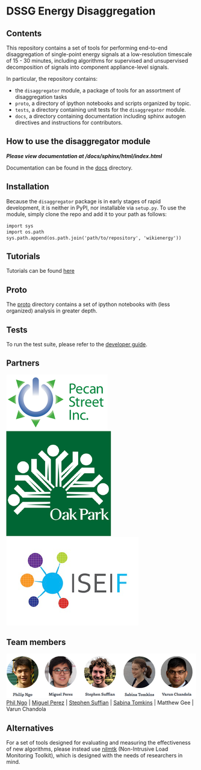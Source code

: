 DSSG Energy Disaggregation
==========================

Contents
-------------
This repository contains a set of tools for performing end-to-end
disaggregation of single-point energy signals at a low-resolution timescale of
15 - 30 minutes, including algorithms for supervised and unsupervised
decomposition of signals into component appliance-level signals.

In particular, the repository contains:

- the `disaggregator` module, a package of tools for an assortment of
  disaggregation tasks
- `proto`, a directory of ipython notebooks and scripts organized by topic.
- `tests`, a directory containing unit tests for the `disaggregator` module.
- `docs`, a directory containing documentation including sphinx autogen
  directives and instructions for contributors.

How to use the disaggregator module
-----------------------------------

***Please view documentation at /docs/sphinx/html/index.html***

Documentation can be found in the
[docs](https://github.com/dssg/wikienergy/tree/master/docs) directory.

Installation
------------

Because the `disaggregator` package is in early stages of rapid development,
it is neither in PyPI, nor installable via `setup.py`. To use the module,
simply clone the repo and add it to your path as follows:

    import sys
    import os.path
    sys.path.append(os.path.join('path/to/repository', 'wikienergy'))

Tutorials
---------

Tutorials can be found [here](https://github.com/dssg/wikienergy/tree/master/docs/tutorials)

Proto
-----

The [proto](https://github.com/dssg/wikienergy/tree/master/proto)
directory contains a set of ipython notebooks with (less organized) analysis
in greater depth.

Tests
-----

To run the test suite, please refer to the
[developer guide]("https://github.com/dssg/wikienergy/tree/master/docs/dev").

Partners
-------
<a href="http://www.pecanstreet.org/" rel="pecan street">![alt img](media/pecanstreet.png)</a>
<a href="http://www.oak-park.us/" rel="oak park">![alt img](media/oakpark.png)</a>
<a href="http://www.iseif.org/" rel="ISEIF">![alt img](media/ISEIF.png) </a>

Team members
------------
![alt img](media/energy-team.png)
[Phil Ngo](http://www.philngo.me/) | [Miguel Perez](https://www.linkedin.com/profile/view?id=337090498) | [Stephen Suffian](https://www.linkedin.com/profile/view?id=56235598) | [Sabina Tomkins](https://www.linkedin.com/profile/view?id=280366604) | Matthew Gee | Varun Chandola 

Alternatives
------------

For a set of tools designed for evaluating and measuring
the effectiveness of new algorithms, please instead use
[nilmtk](https://github.com/nilmtk/nilmtk/) (Non-Intrusive Load
Monitoring Toolkit), which is designed with the needs of researchers in mind.

